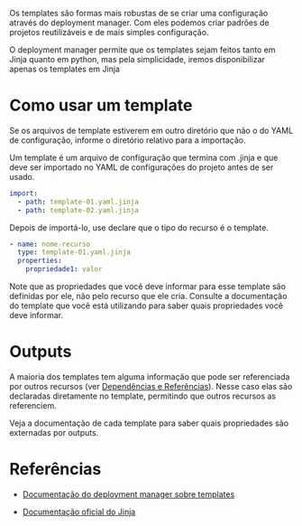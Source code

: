 Os templates são formas mais robustas de se criar uma configuração através do deployment manager. Com eles podemos criar padrões de projetos reutilizáveis e de mais simples configuração.

O deployment manager permite que os templates sejam feitos tanto em Jinja quanto em python, mas pela simplicidade, iremos disponibilizar apenas os templates em Jinja

# Como usar um template

Se os arquivos de template estiverem em outro diretório que não o do YAML de configuração, informe o diretório relativo para a importação.

Um template é um arquivo de configuração que termina com .jinja e que deve ser importado no YAML de configurações do projeto antes de ser usado.

```YAML
import:
  - path: template-01.yaml.jinja
  - path: template-02.yaml.jinja
```

Depois de importá-lo, use declare que o tipo do recurso é o template.

```YAML
- name: nome-recurso
  type: template-01.yaml.jinja
  properties:
    propriedade1: valor
```

Note que as propriedades que você deve informar para esse template são definidas por ele, não pelo recurso que ele cria. Consulte a documentação do template que você está utilizando para saber quais propriedades você deve informar.

# Outputs

A maioria dos templates tem alguma informação que pode ser referenciada por outros recursos (ver [Dependências e Referências](../reame.md)). Nesse caso elas são declaradas diretamente no template, permitindo que outros recursos as referenciem.

Veja a documentação de cada template para saber quais propriedades são externadas por outputs.

# Referências

- [Documentação do deployment manager sobre templates](https://cloud.google.com/deployment-manager/docs/configuration/templates/create-basic-template)

- [Documentação oficial do Jinja](https://jinja.palletsprojects.com/en/2.11.x/)
